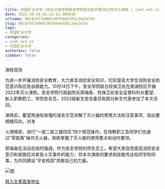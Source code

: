 ```yaml
---
title: 中国矿业大学->安全工程学院联合学校保卫处开展2022年灭火演练 | cumt.net.cn
date: 2022-10-19 01:22:11.980419
urlname: 08c87477e06bc98f69e6f85c2ee2e74c
slug: 08c87477e06bc98f69e6f85c2ee2e74c
tags: 
- 中国矿业大学
categories:
- cumt.net.cn
- 中国矿业大学
authorbox: false
sidebar: false
---
```

演练现场

为进一步开展消防安全教育，大力普及消防安全知识，切实提高大学生消防安全防范意识和应急自救能力。10月14日下午，安全学院联合校保卫处在南湖校区开展2022年灭火演练。安全学院行政副院长郭梅香、校保卫处安全监督科科长瞿望、新入职教职工、学院安全员、2022级新生安全委员和部分新生代表参加了本次活动。

演练前，瞿望用通俗易懂的语言示范讲解了灭火器的使用方法和注意事项，指出要根据风向，对准
<!--more-->
火源根部，进行“一提二拔三握四压”四个规范操作。在场教职工及同学们也通过“零距离”操作灭火器，熟练掌握了灭火器的使用要点和动作要领。

郭梅香在活动总结时强调，作为安全学院的师生员工，希望大家自觉提高消防安全意识和抵御应对紧急火灾事件的能力，将本次演练的要求和技能传达给同学和同事，为共同建设“平安校园”贡献自己的力量。

![图](http://xwzx.cumt.edu.cn/_upload/article/images/a3/d2/43f54e424fc191cbb0f3a4b225ff/dd4e9d7f-66b4-416c-88f3-250277926556.jpg)

[转入文章首发地址](http://xwzx.cumt.edu.cn/b1/25/c523a635173/page.htm)